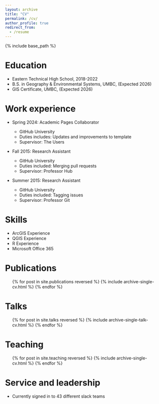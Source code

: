 ```yaml
---
layout: archive
title: "CV"
permalink: /cv/
author_profile: true
redirect_from:
  - /resume
---
```


{% include base_path %}

Education
======
* Eastern Technical High School, 2018-2022
* B.S. in Geography & Environmental Systems, UMBC, (Expected 2026)
* GIS Certificate, UMBC, (Expected 2026)

Work experience
======
* Spring 2024: Academic Pages Collaborator
  * GitHub University
  * Duties includes: Updates and improvements to template
  * Supervisor: The Users

* Fall 2015: Research Assistant
  * GitHub University
  * Duties included: Merging pull requests
  * Supervisor: Professor Hub

* Summer 2015: Research Assistant
  * GitHub University
  * Duties included: Tagging issues
  * Supervisor: Professor Git
  
Skills
======
* ArcGIS Experience
* QGIS Experience
* R Experience
* Microsoft Office 365

Publications
======
  <ul>{% for post in site.publications reversed %}
    {% include archive-single-cv.html %}
  {% endfor %}</ul>
  
Talks
======
  <ul>{% for post in site.talks reversed %}
    {% include archive-single-talk-cv.html  %}
  {% endfor %}</ul>
  
Teaching
======
  <ul>{% for post in site.teaching reversed %}
    {% include archive-single-cv.html %}
  {% endfor %}</ul>
  
Service and leadership
======
* Currently signed in to 43 different slack teams
